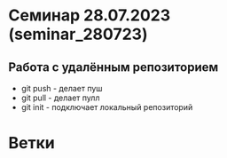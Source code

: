 ﻿# Семинар 28.07.2023 (seminar_280723)
## Работа с удалённым репозиторием

* git push - делает пуш
* git pull - делает пулл
* git init - подключает локальный репозиторий

# Ветки


